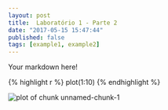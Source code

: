 ```yaml
---
layout: post
title:  Laboratório 1 - Parte 2
date: "2017-05-15 15:47:44"
published: false
tags: [example1, example2]
---
```


Your markdown here!


{% highlight r %}
plot(1:10)
{% endhighlight %}

![plot of chunk unnamed-chunk-1](/AD2figure/source/laboratório-1-parte-2/2017-05-15-laboratório-1-parte-2/unnamed-chunk-1-1.png)
